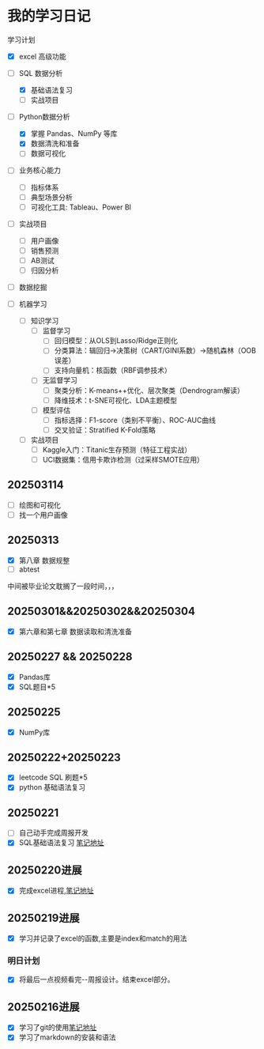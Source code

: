 # 我的学习日记

学习计划

- [x] excel 高级功能

- [ ] SQL 数据分析
  - [x] 基础语法复习
  - [ ] 实战项目

- [ ] Python数据分析
  - [x] 掌握 Pandas、NumPy 等库
  - [x] 数据清洗和准备
  - [ ] 数据可视化

- [ ] 业务核心能力
  - [ ] 指标体系
  - [ ] 典型场景分析
  - [ ] 可视化工具: Tableau、Power BI

- [ ] 实战项目
  - [ ] 用户画像
  - [ ] 销售预测
  - [ ] AB测试
  - [ ] 归因分析

- [ ] 数据挖掘

- [ ] 机器学习
  - [ ] 知识学习
    - [ ] 监督学习
      - [ ] 回归模型：从OLS到Lasso/Ridge正则化
      - [ ] 分类算法：辑回归→决策树（CART/GINI系数）→随机森林（OOB误差）
      - [ ] 支持向量机：核函数（RBF调参技术）
    - [ ] 无监督学习
      - [ ] 聚类分析：K-means++优化、层次聚类（Dendrogram解读）
      - [ ] 降维技术：t-SNE可视化、LDA主题模型
    - [ ] 模型评估
      - [ ] 指标选择：F1-score（类别不平衡）、ROC-AUC曲线
      - [ ] 交叉验证：Stratified K-Fold策略
  - [ ] 实战项目
    - [ ] Kaggle入门：Titanic生存预测（特征工程实战）
    - [ ] UCI数据集：信用卡欺诈检测（过采样SMOTE应用）

## 202503114

- [ ] 绘图和可视化
- [ ] 找一个用户画像

## 20250313

- [x] 第八章 数据规整
- [ ] abtest

中间被毕业论文耽搁了一段时间，，，

## 20250301&&20250302&&20250304

- [x] 第六章和第七章 数据读取和清洗准备

## 20250227 && 20250228

- [x] Pandas库
- [x] SQL题目*5

## 20250225

- [x] NumPy库

## 20250222+20250223

- [x] leetcode SQL 刷题*5
- [x] python 基础语法复习

## 20250221

- [ ] 自己动手完成周报开发
- [x] SQL基础语法复习 [笔记地址](./Cheet-Sheets/SQL.md)

## 20250220进展

- [x] 完成excel进程,[笔记地址](./Cheet-Sheets/Excel笔记.md)

## 20250219进展

- [x]  学习并记录了excel的函数,主要是index和match的用法

### 明日计划

- [x] 将最后一点视频看完--周报设计。结束excel部分。

## 20250216进展

- [x] 学习了git的使用[笔记地址](./Cheet-Sheets/git笔记.md)
- [x] 学习了markdown的安装和语法
